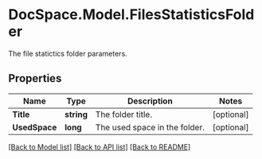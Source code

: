 # DocSpace.Model.FilesStatisticsFolder
The file statictics folder parameters.

## Properties

Name | Type | Description | Notes
------------ | ------------- | ------------- | -------------
**Title** | **string** | The folder title. | [optional] 
**UsedSpace** | **long** | The used space in the folder. | [optional] 

[[Back to Model list]](../README.md#documentation-for-models) [[Back to API list]](../README.md#documentation-for-api-endpoints) [[Back to README]](../README.md)


